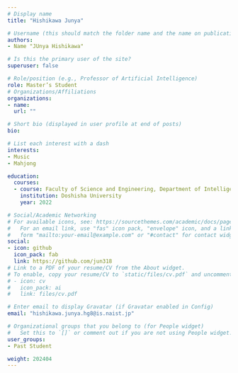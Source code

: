 ```yaml
---
# Display name
title: "Hishikawa Junya"

# Username (this should match the folder name and the name on publications)
authors:
- Name "JUnya Hishikawa"

# Is this the primary user of the site?
superuser: false

# Role/position (e.g., Professor of Artificial Intelligence)
role: Master’s Student
# Organizations/Affiliations
organizations:
- name: 
  url: ""

# Short bio (displayed in user profile at end of posts)
bio: 

# List each interest with a dash
interests:
- Music
- Mahjong

education:
  courses:
  - course: Faculty of Science and Engineering, Department of Intelligent Information Engineering and Sciences
    institution: Doshisha University
    year: 2022

# Social/Academic Networking
# For available icons, see: https://sourcethemes.com/academic/docs/page-builder/#icons
#   For an email link, use "fas" icon pack, "envelope" icon, and a link in the
#   form "mailto:your-email@example.com" or "#contact" for contact widget.
social:
- icon: github
  icon_pack: fab
  link: https://github.com/jun318
# Link to a PDF of your resume/CV from the About widget.
# To enable, copy your resume/CV to `static/files/cv.pdf` and uncomment the lines below.
# - icon: cv
#   icon_pack: ai
#   link: files/cv.pdf

# Enter email to display Gravatar (if Gravatar enabled in Config)
email: "hishikawa.junya.hg8@is.naist.jp"

# Organizational groups that you belong to (for People widget)
#   Set this to `[]` or comment out if you are not using People widget.
user_groups:
- Past Student

weight: 202404
---
```

